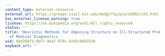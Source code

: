 ```yaml
---
content_type: external-resource
external_url: https://groups.csail.mit.edu/medg/ftp/psz/AIM82/ch5.html
has_external_license_warning: true
license: https://en.wikipedia.org/wiki/All_rights_reserved
status: ''
title: 'Heuristic Methods for Imposing Structure on Ill-Structured Problems: The Structuring
  of Medical Diagnostics.'
uid: 66d268f3-6bf7-4eaf-978c-82e5c669253d
wayback_url: ''
---
```


